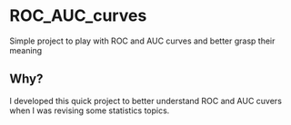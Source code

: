 # ROC_AUC_curves
Simple project to play with ROC and AUC curves and better grasp their meaning

## Why?
I developed this quick project to better understand ROC and AUC cuvers when I was revising some statistics topics.
